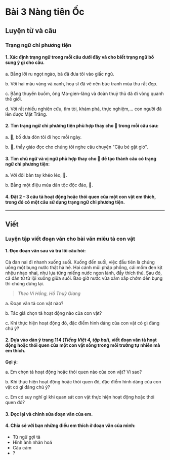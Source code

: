 # Bài 3 Nàng tiên Ốc

## Luyện từ và câu

### Trạng ngữ chỉ phương tiện

#### 1.  Xác định trạng ngữ trong mỗi câu dưới đây và cho biết trạng ngữ bổ sung ý gì cho câu.

a. Bằng lời ru ngọt ngào, bà đã đưa tôi vào giấc ngủ.

b. Với hai màu vàng và xanh, hoạ sĩ đã vẽ nên bức tranh mùa thu rất đẹp.

c. Bằng thuyền buồm, ông Ma-gien-lăng và đoàn thuỷ thủ đã đi vòng quanh thế giới.

d. Với rất nhiều nghiên cứu, tìm tòi, khám phá, thực nghiệm,... con người đã lên được Mặt Trăng.

#### 2.  Tìm trạng ngữ chỉ phương tiện phù hợp thay cho 🌸 trong mỗi câu sau:
a. 🌸, bố đưa đón tôi đi học mỗi ngày.

b. 🌸, thầy giáo đọc cho chúng tôi nghe câu chuyện "Cậu bé gặt gió".

#### 3.  Tìm chủ ngữ và vị ngữ phù hợp thay cho 🌸 để tạo thành câu có trạng ngữ chỉ phương tiện:
a. Với đôi bàn tay khéo léo, 🌸.

b. Bằng một điệu múa dân tộc độc đáo, 🌸.

#### 4.  Đặt 2 – 3 câu tả hoạt động hoặc thói quen của một con vật em thích, trong đó có một câu sử dụng trạng ngữ chỉ phương tiện.

---

## Viết

### Luyện tập viết đoạn văn cho bài văn miêu tả con vật

#### 1.  Đọc đoạn văn sau và trả lời câu hỏi:
Cả đàn nai đi nhanh xuống suối. Xuống đến suối, việc đầu tiên là chúng uống một bụng nước thật hả hê. Hai cánh mũi phập phồng, cái mồm đen kịt nhệu nhạo nhai, như lựa từng miếng nước ngon lành, đầy thích thú. Sau đó, cả đàn từ từ lội xuống giữa suối. Bao giờ nước vừa xăm xắp chớm đến bụng thì chúng dừng lại.
> *Theo Vi Hồng, Hồ Thuỳ Giang*

a. Đoạn văn tả con vật nào?

b. Tác giả chọn tả hoạt động nào của con vật?

c. Khi thực hiện hoạt động đó, đặc điểm hình dáng của con vật có gì đáng chú ý?

#### 2.  Dựa vào dàn ý trang 114 (*Tiếng Việt 4, tập hai*), viết đoạn văn tả hoạt động hoặc thói quen của một con vật sống trong môi trường tự nhiên mà em thích.
**Gợi ý:**

a. Em chọn tả hoạt động hoặc thói quen nào của con vật? Vì sao?

b. Khi thực hiện hoạt động hoặc thói quen đó, đặc điểm hình dáng của con vật có gì đáng chú ý?

c. Em có suy nghĩ gì khi quan sát con vật thực hiện hoạt động hoặc thói quen đó?

#### 3.  Đọc lại và chỉnh sửa đoạn văn của em.

#### 4.  Chia sẻ với bạn những điều em thích ở đoạn văn của mình:
*   Từ ngữ gợi tả
*   Hình ảnh nhân hoá
*   Câu cảm
*   ?
